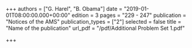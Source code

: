 +++
authors = ["G. Harel", "B. Obama"]
date = "2019-01-01T08:00:00.000+00:00"
edition = 3
pages = "229 - 247"
publication = "Notices of the AMS"
publication_types = ["2"]
selected = false
title = "Name of the publication"
url_pdf = "/pdf/Additional Problem Set 1.pdf"

+++
